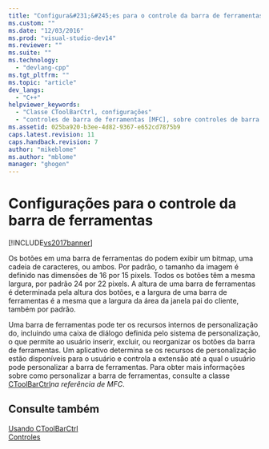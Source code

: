```yaml
---
title: "Configura&#231;&#245;es para o controle da barra de ferramentas | Microsoft Docs"
ms.custom: ""
ms.date: "12/03/2016"
ms.prod: "visual-studio-dev14"
ms.reviewer: ""
ms.suite: ""
ms.technology: 
  - "devlang-cpp"
ms.tgt_pltfrm: ""
ms.topic: "article"
dev_langs: 
  - "C++"
helpviewer_keywords: 
  - "Classe CToolBarCtrl, configurações"
  - "controles de barra de ferramentas [MFC], sobre controles de barra de ferramentas"
ms.assetid: 025ba920-b3ee-4d82-9367-e652cd7875b9
caps.latest.revision: 11
caps.handback.revision: 7
author: "mikeblome"
ms.author: "mblome"
manager: "ghogen"
---
```

# Configura&#231;&#245;es para o controle da barra de ferramentas
[!INCLUDE[vs2017banner](../assembler/inline/includes/vs2017banner.md)]

Os botões em uma barra de ferramentas do podem exibir um bitmap, uma cadeia de caracteres, ou ambos.  Por padrão, o tamanho da imagem é definido nas dimensões de 16 por 15 pixels.  Todos os botões têm a mesma largura, por padrão 24 por 22 pixels.  A altura de uma barra de ferramentas é determinada pela altura dos botões, e a largura de uma barra de ferramentas é a mesma que a largura da área da janela pai do cliente, também por padrão.  
  
 Uma barra de ferramentas pode ter os recursos internos de personalização do, incluindo uma caixa de diálogo definida pelo sistema de personalização, o que permite ao usuário inserir, excluir, ou reorganizar os botões da barra de ferramentas.  Um aplicativo determina se os recursos de personalização estão disponíveis para o usuário e controla a extensão até a qual o usuário pode personalizar a barra de ferramentas.  Para obter mais informações sobre como personalizar a barra de ferramentas, consulte a classe [CToolBarCtrl](../mfc/reference/ctoolbarctrl-class.md)*na referência de MFC*.  
  
## Consulte também  
 [Usando CToolBarCtrl](../mfc/using-ctoolbarctrl.md)   
 [Controles](../mfc/controls-mfc.md)